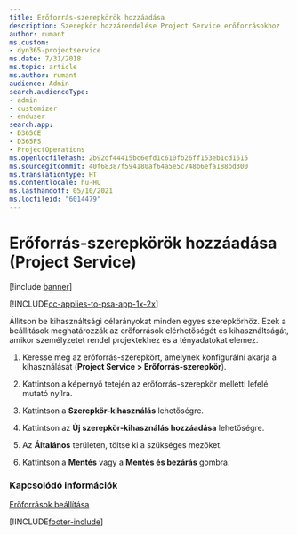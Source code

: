 ```yaml
---
title: Erőforrás-szerepkörök hozzáadása
description: Szerepkör hozzárendelése Project Service erőforrásokhoz
author: rumant
ms.custom:
- dyn365-projectservice
ms.date: 7/31/2018
ms.topic: article
ms.author: rumant
audience: Admin
search.audienceType:
- admin
- customizer
- enduser
search.app:
- D365CE
- D365PS
- ProjectOperations
ms.openlocfilehash: 2b92df44415bc6efd1c610fb26ff153eb1cd1615
ms.sourcegitcommit: 40f68387f594180af64a5e5c748b6efa188bd300
ms.translationtype: HT
ms.contentlocale: hu-HU
ms.lasthandoff: 05/10/2021
ms.locfileid: "6014479"
---
```

# <a name="add-resource-roles-project-service"></a>Erőforrás-szerepkörök hozzáadása (Project Service)

[!include [banner](../includes/psa-now-project-operations.md)]

[!INCLUDE[cc-applies-to-psa-app-1x-2x](../includes/cc-applies-to-psa-app-1x-2x.md)]

Állítson be kihasználtsági célarányokat minden egyes szerepkörhöz. Ezek a beállítások meghatározzák az erőforrások elérhetőségét és kihasználtságát, amikor személyzetet rendel projektekhez és a tényadatokat elemez.  
  
1.  Keresse meg az erőforrás-szerepkört, amelynek konfigurálni akarja a kihasználását (**Project Service > Erőforrás-szerepkör**).  
  
2.  Kattintson a képernyő tetején az erőforrás-szerepkör melletti lefelé mutató nyílra.  
  
3.  Kattintson a **Szerepkör-kihasználás** lehetőségre.  
  
4.  Kattintson az **Új szerepkör-kihasználás hozzáadása** lehetőségre.  
  
5.  Az **Általános** területen, töltse ki a szükséges mezőket.  
  
6.  Kattintson a **Mentés** vagy a **Mentés és bezárás** gombra.  
  
### <a name="see-also"></a>Kapcsolódó információk  
 [Erőforrások beállítása](../psa/set-up-resources.md)


[!INCLUDE[footer-include](../includes/footer-banner.md)]